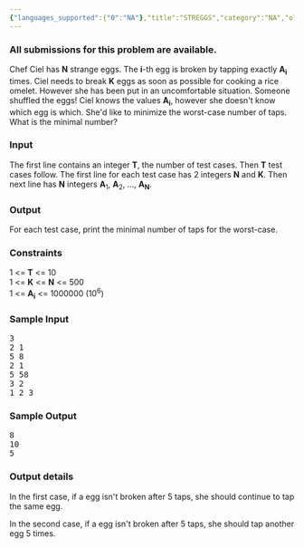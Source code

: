 ```yaml
---
{"languages_supported":{"0":"NA"},"title":"STREGGS","category":"NA","old_version":true,"problem_code":"STREGGS","tags":{"0":"NA"},"layout":"problem"}
---
```


<h3> All submissions for this problem are available. </h3><p>Chef Ciel has <strong>N</strong> strange eggs. The <strong>i</strong>-th egg is broken by tapping exactly <strong>A<sub>i</sub></strong> times. Ciel needs to break <strong>K</strong> eggs as soon as possible for cooking a rice omelet. However she has been put in an uncomfortable situation. Someone shuffled the eggs! Ciel knows the values <strong>A<sub>i</sub></strong>, however she doesn't know which egg is which. She'd like to minimize the worst-case number of taps. What is the minimal number?</p>
<h3>Input</h3>
<p>The first line contains an integer <strong>T</strong>, the number of test cases. Then <strong>T</strong> test cases follow. The first line for each test case has 2 integers <strong>N</strong> and <strong>K</strong>. Then next line has <strong>N</strong> integers <strong>A</strong><sub>1</sub>, <strong>A</strong><sub>2</sub>, ..., <strong>A<sub>N</sub></strong>.</p>
<h3>Output</h3>
<p>For each test case, print the minimal number of taps for the worst-case.</p>
<h3>Constraints</h3>
<p>1 &lt;= <strong>T</strong> &lt;= 10<br /> 1 &lt;= <strong>K</strong> &lt;= <strong>N</strong> &lt;= 500<br /> 1 &lt;= <strong>A<sub>i</sub></strong> &lt;= 1000000 (10<sup>6</sup>)</p>
<h3>Sample Input</h3>
<pre>3
2 1
5 8
2 1
5 58
3 2
1 2 3</pre>
<h3>Sample Output</h3>
<pre>8
10
5</pre>
<h3>Output details</h3>
<p>In the first case, if a egg isn't broken after 5 taps, she should continue to tap the same egg.</p>
<p>In the second case, if a egg isn't broken after 5 taps, she should tap another egg 5 times.</p>
<p></p>    